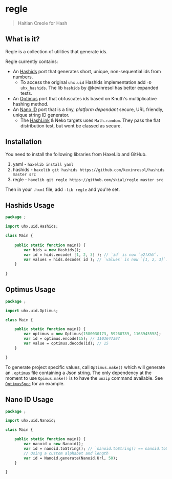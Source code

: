 # regle

> Haitian Creole for Hash

## What is it?

Regle is a collection of utilities that generate ids.

Regle currently contains:
	
- An [Hashids] port that generates short, unique, non-sequential ids from numbers.
	+ To access the original `uhx.uid` Hashids implementation add `-D uhx_hashids`. The lib `hashids` by @kevinresol has better expanded tests.
- An [Optimus] port that obfuscates ids based on Knuth's multiplicative hashing method.
- An [Nano ID] port that is a tiny, _platform dependant_ secure, URL friendly, unique string ID generator.
	+ The [HashLink](https://github.com/HaxeFoundation/hashlink/blob/master/src/std/random.c) & Neko targets uses `Math.random`. They pass the flat distribution test, but wont be classed as secure.

## Installation

You need to install the following libraries from HaxeLib and GitHub.

1. yaml - `haxelib install yaml`
2. hashids - `haxelib git hashids https://github.com/kevinresol/hashids master src`
3. regle - `haxelib git regle https://github.com/skial/regle master src`

Then in your `.hxml` file, add `-lib regle` and you're set.

## Hashids Usage

```Haxe
package ;

import uhx.uid.Hashids;

class Main {
	
	public static function main() {
		var hids = new Hashids();
		var id = hids.encode( [1, 2, 3] ); // `id` is now `o2fXhV`.
		var values = hids.decode( id ); // `values` is now `[1, 2, 3]`.
	}
	
}
```

## Optimus Usage 

```Haxe
package ;

import uhx.uid.Optimus;

class Main {

	public static function main() {
		var optimus = new Optimus(1580030173, 59260789, 1163945558);
		var id = optimus.encode(15); // 1103647397
		var value = optimus.decode(id); // 15
	}

}
```

To generate project specific values, call `Optimus.make()` which will generate an `.optimus` file containing a Json string. The only
dependency at the moment to use `Opimus.make()` is to have the `unzip` command available. See [`OptimusSpec`](https://github.com/skial/regle/blob/master/tests/OptimusSpec.hx#L80) for an example.

## Nano ID Usage
```Haxe
package ;

import uhx.uid.Nanoid;

class Main {

	public static function main() {
		var nanoid = new Nanoid();
		var id = nanoid.toString(); // `nanoid.toString() == nanoid.toString()` == true.
		// Using a custom alphabet and length
		var id = Nanoid.generate(Nanoid.Url, 50);
	}

}
```

[Hashids]: http://hashids.org/ "Generate short, unique, non-sequential ids"
[Optimus]: https://github.com/jenssegers/optimus "Id obfuscation based on Knuth's multiplicative hashing method"
[Nano ID]: https://github.com/ai/nanoid "Tiny, secure, URL friendly, unique string ID generator"